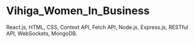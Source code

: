 # Vihiga_Women_In_Business
React.js, HTML, CSS, Context API, Fetch API, Node.js, Express.js, RESTful API, WebSockets, MongoDB.
